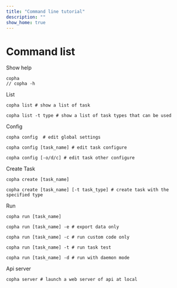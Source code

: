 ```yaml
---
title: "Command line tutorial"
description: ""
show_home: true
---
```


# Command list

Show help
```
copha
// copha -h
```

List
```
copha list # show a list of task

copha list -t type # show a list of task types that can be used
```

Config
```
copha config  # edit global settings

copha config [task_name] # edit task configure

copha config [-o/d/c] # edit task other configure

```

Create Task
```
copha create [task_name]

copha create [task_name] [-t task_type] # create task with the specified type

```

Run
```
copha run [task_name]

copha run [task_name] -e # export data only

copha run [task_name] -c # run custom code only

copha run [task_name] -t # run task test

copha run [task_name] -d # run with daemon mode
```

Api server
```
copha server # launch a web server of api at local
```
